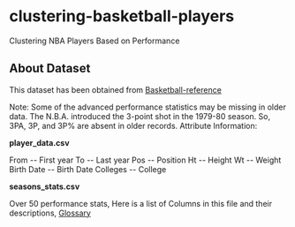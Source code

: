 # clustering-basketball-players
Clustering NBA Players Based on Performance
## About Dataset

This dataset has been obtained from [Basketball-reference](https://www.basketball-reference.com/)

Note:
Some of the advanced performance statistics may be missing in older data.
The N.B.A. introduced the 3-point shot in the 1979-80 season. So, 3PA, 3P, and 3P% are absent in older records.
Attribute Information:

**player_data.csv**

From -- First year
To -- Last year
Pos -- Position
Ht -- Height
Wt -- Weight
Birth Date -- Birth Date
Colleges -- College

**seasons_stats.csv**

Over 50 performance stats,
Here is a list of Columns in this file and their descriptions, [Glossary](https://www.basketball-reference.com/about/glossary.html)
